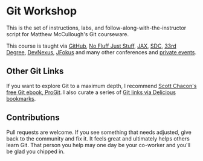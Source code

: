 # Git Workshop
This is the set of instructions, labs, and follow-along-with-the-instructor script for Matthew McCullough's Git courseware.

This course is taught via [GitHub](http://github.com/training/online), [No Fluff Just Stuff](), [JAX](http://jax.de/2011/speaker/), [SDC](http://www.scandevconf.se/2011/conference/speakers/matthew-mccullough/), [33rd Degree](http://33degree.org/talks.html), [DevNexus](http://www.devnexus.com/s/presentations;jsessionid=F59B3B58DD63C314B6E17772A56A54D4), [JFokus](http://www.jfokus.se/jfokus/page.jsp?id=traininggit) and many other conferences and [private events](http://github.com/training/online).

## Other Git Links
If you want to explore Git to a maximum depth, I recommend [Scott Chacon's free Git ebook, ProGit](http://progit.org/). I also curate a series of [Git links via Delicious bookmarks](http://www.delicious.com/matthew.mccullough/git).

## Contributions
Pull requests are welcome. If you see something that needs adjusted, give back to the community and fix it. It feels great and ultimately helps others learn Git. That person you help may one day be your co-worker and you'll be glad you chipped in.
